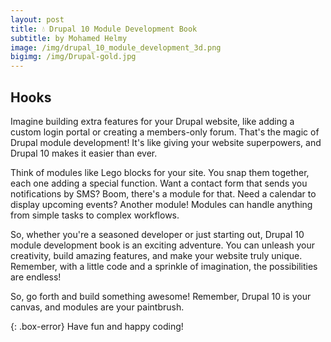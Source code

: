 ```yaml
---
layout: post
title: 💧 Drupal 10 Module Development Book
subtitle: by Mohamed Helmy
image: /img/drupal_10_module_development_3d.png
bigimg: /img/Drupal-gold.jpg
---
```


## Hooks <br/>

Imagine building extra features for your Drupal website, like adding a custom login portal or creating a members-only forum. 
That's the magic of Drupal module development! It's like giving your website superpowers, and Drupal 10 makes it easier than ever.

Think of modules like Lego blocks for your site. You snap them together, each one adding a special function. 
Want a contact form that sends you notifications by SMS? Boom, there's a module for that. 
Need a calendar to display upcoming events? Another module! Modules can handle anything from simple tasks to complex workflows.

So, whether you're a seasoned developer or just starting out, Drupal 10 module development book is an exciting adventure. 
You can unleash your creativity, build amazing features, and make your website truly unique. Remember, with a little code and a sprinkle of imagination, the possibilities are endless!

So, go forth and build something awesome! 
Remember, Drupal 10 is your canvas, and modules are your paintbrush.<br/>

{: .box-error}
Have fun and happy coding!<br/> 
